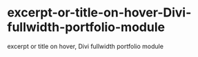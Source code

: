 # excerpt-or-title-on-hover-Divi-fullwidth-portfolio-module
excerpt or title on hover, Divi fullwidth portfolio module
